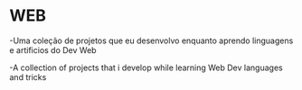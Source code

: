 # WEB


-Uma coleção de projetos que eu desenvolvo enquanto aprendo linguagens e artificios do Dev Web


-A collection of projects that i develop while learning Web Dev languages and tricks
